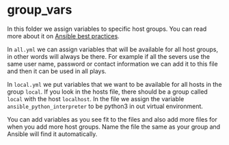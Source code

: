 group_vars
=======================

In this folder we assign variables to specific host groups. You can read more about it on [Ansible best practices](https://docs.ansible.com/ansible/latest/user_guide/playbooks_best_practices.html#group-and-host-variables).

In `all.yml` we can assign variables that will be available for all host groups, in other words will always be there.
For example if all the severs use the same user name, password or contact information we can add it to this file and then it can be used in all plays.

In `local.yml` we put variables that we want to be available for all hosts in the group `local`. If you look in the hosts file, there should be a group called `local` with the host `localhost`.
In the file we assign the variable `ansible_python_interpreter` to be python3 in out virtual environment.

You can add variables as you see fit to the files and also add more files for when you add more host groups. Name the file the same as your group and Ansible will find it automatically.
